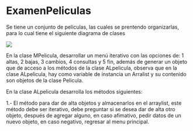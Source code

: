 # ExamenPeliculas
Se tiene un conjunto de peliculas, las cuales se prentendo organizarlas, para lo cual tiene el siguiente diagrama de clases

<img src='https://user-images.githubusercontent.com/46289656/100534039-a9672580-31d0-11eb-9202-e002d7eb4c49.png'>

En la clase MPelicula, desarrollar un menú iterativo con las opciones de: 1 altas, 2 bajas, 3 cambios, 4 consultas y 5 fin, además de generar un objeto que de acceso a los métodos de la clase ALpelicula, observa que en la clase ALpelicula, hay como variable de instancia un Arralist y su contenido son objetos de la clase Pelicula.

En la clase ALpelicula desarrolla los métodos siguientes:

1.- El método para dar de alta objetos y almacenarlos en el arraylist, este método debe ser iterativo, debe preguntar si se desea dar de alta otro objeto, después de agregar alguno, en caso afimativo, pedir datos de un nuevo objeto, en caso negativo, regresar al menu principal.
